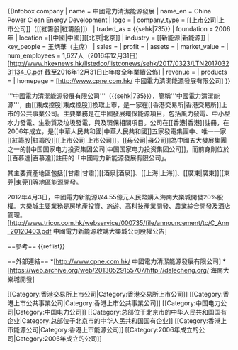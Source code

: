 {{Infobox company
| name = 中國電力清潔能源發展
| name_en = China Power Clean Energy Development
| logo = 
| company_type = [[上市公司|上市公司]]（[[紅籌股|紅籌股]]）
| traded_as = {{sehk|735}}
| foundation = 2006年
| location =[[中國|中國]][[北京|北京]]
| industry = [[新能源|新能源]]
| key_people = 王炳華（主席）
| sales = 
| profit = 
| assets =
| market_value =
| num_employees = 1,627人（2016年12月31日）<ref name=ref2016>[http://www.hkexnews.hk/listedco/listconews/sehk/2017/0323/LTN201703231134_C.pdf 截至2016年12月31日止年度全年業績公佈]</ref>
| revenue = 
| products = 
| homepage = [http://www.cpne.com.hk/ 中國電力清潔能源發展有限公司]
}}

'''中國電力清潔能源發展有限公司'''（{{sehk|735}}），簡稱'''中國電力清潔能源'''，由[[東成控股|東成控股]]換取上市，是一家在[[香港交易所|香港交易所]]上市的公共事業公司。主要業務是在中國發展環保能源項目，包括風力發電、中小型水力發電、生物質及垃圾發電，與及環保相關項目。公司在[[香港|香港]]註冊，在2006年成立，是[[中華人民共和國|中華人民共和國]]五家發電集團中、唯一一家[[紅籌股|紅籌股]][[上市公司|上市公司]]，[[母公司|母公司]]為中國五大發展集團之一的[[中国国家电力投资集团公司|中国国家电力投资集团公司]]，而前身則位於[[百慕達|百慕達]]註冊的「中國電力新能源發展有限公司」。

其主要資產地區包括[[甘肅|甘肅]][[酒泉|酒泉]]、[[上海|上海]]、[[廣東|廣東]][[東莞|東莞]]等地區能源開發。

2012年4月3日，中國電力新能源以4.55億元人民幣購入海南大樂城開發20%股權。大樂城主要業務是房地產投資、旅遊、高科技產業開發、農業綜合開發及酒店管理。<ref>[http://www.tricor.com.hk/webservice/000735/file/announcement/tc/C_Ann_20120403.pdf 中國電力新能源收購大樂城公司股權公告]</ref>

==參考==
{{reflist}}

==外部連結==
*[http://www.cpne.com.hk/ 中國電力清潔能源發展有限公司]
*[https://web.archive.org/web/20130529155707/http://dalecheng.org/ 海南大樂城開發]

[[Category:香港交易所上市公司|Category:香港交易所上市公司]]
[[Category:香港上市公共事業公司|Category:香港上市公共事業公司]]
[[Category:中国电力公司|Category:中国电力公司]]
[[Category:总部位于北京市的中华人民共和国国有企业|Category:总部位于北京市的中华人民共和国国有企业]]
[[Category:香港上市能源公司|Category:香港上市能源公司]]
[[Category:2006年成立的公司|Category:2006年成立的公司]]